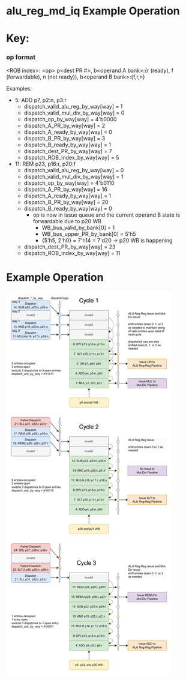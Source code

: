 # alu_reg_md_iq Example Operation

# Key:

### op format
\<ROB index>: \<op> p\<dest PR #>, b\<operand A bank>:{r (ready), f (forwardable), n (not ready)}, b\<operand B bank>:{f,r,n}

Examples:
- 5: ADD p7, p2:n, p3:r
    - dispatch_valid_alu_reg_by_way[way] = 1
    - dispatch_valid_mul_div_by_way[way] = 0
    - dispatch_op_by_way[way] = 4'b0000
    - dispatch_A_PR_by_way[way] = 2
    - dispatch_A_ready_by_way[way] = 0
    - dispatch_B_PR_by_way[way] = 3
    - dispatch_B_ready_by_way[way] = 1
    - dispatch_dest_PR_by_way[way] = 7
    - dispatch_ROB_index_by_way[way] = 5
- 11: REM p23, p16:r, p20:f
    - dispatch_valid_alu_reg_by_way[way] = 0
    - dispatch_valid_mul_div_by_way[way] = 1
    - dispatch_op_by_way[way] = 4'b0110
    - dispatch_A_PR_by_way[way] = 16
    - dispatch_A_ready_by_way[way] = 1
    - dispatch_B_PR_by_way[way] = 20
    - dispatch_B_ready_by_way[way] = 0
        - op is now in issue queue and the current operand B state is forwardable due to p20 WB
            - WB_bus_valid_by_bank[0] = 1
            - WB_bus_upper_PR_by_bank[0] = 5'h5
            - {5'h5, 2'h0} = 7'h14 = 7'd20 -> p20 WB is happening
    - dispatch_dest_PR_by_way[way] = 23
    - dispatch_ROB_index_by_way[way] = 11

# Example Operation

![alu_reg_md_iq Example Operation](alu_reg_md_iq_example.png)

